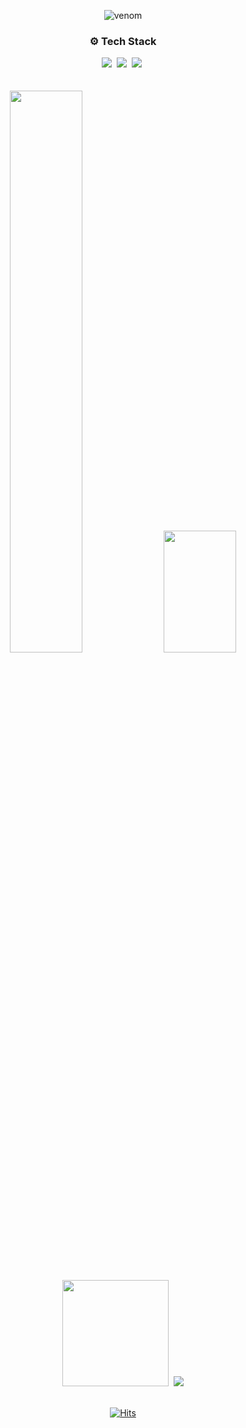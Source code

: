 <div align="center">
  
  ![venom](https://capsule-render.vercel.app/api?type=venom&height=200&text=woohyeok&fontSize=70&color=0:8871e5,100:b678c4&stroke=b678c4&animation=twinkling)
  
  <h3 >⚙️ Tech Stack</h3>
  <img src="https://img.shields.io/badge/react-20232a.svg?style=for-the-badge&logo=react&logoColor=61DAFB" />&nbsp
  <img src="https://img.shields.io/badge/typescript-%23007ACC.svg?style=for-the-badge&amp;logo=typescript&amp;logoColor=white"/>&nbsp
  <img src="https://img.shields.io/badge/Next.js-black?style=for-the-badge&amp;logo=next.js&amp;logoColor=white"/>&nbsp
<br>
<br>
<br>

<img width="48%"  src="https://github-readme-stats.vercel.app/api?username=wo-o29&show_icons=true&theme=tokyonight#gh-dark-mode-only"/>
<img width="48%" height="195px" src="https://streak-stats.demolab.com?user=wo-o29&theme=buefy-dark&locale=ko"/>
  
<br/>
<br/>

<img height="170px" src="https://velog-readme-stats.vercel.app/api/list?name=woogur29"/>&nbsp;
<img src="http://mazassumnida.wtf/api/v2/generate_badge?boj=woogur29"/>
<br>
<br>



[![Hits](https://hits.seeyoufarm.com/api/count/incr/badge.svg?url=https%3A%2F%2Fgithub.com%2F%2508woogur29%2Fhit-counter&count_bg=%23375BFF&title_bg=%23000000&icon=ghostery.svg&icon_color=%23FFFFFF&title=+-&edge_flat=false)](https://hits.seeyoufarm.com)
</div>
